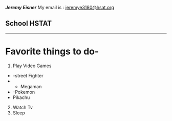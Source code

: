 **_Jeremy Eisner_**
My email is : jeremye3180@hsat.org
## School HSTAT
 
---
# Favorite things to do-  
1.  Play Video Games 
* -street Fighter
* - Megaman
* -Pokemon
 * Pikachu
2.  Watch Tv
3.  Sleep

